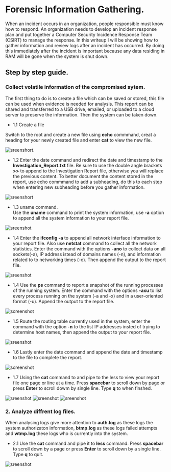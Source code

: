 # Forensic Information Gathering. 

When an incident occurs in an organization, people responsible must know how to respond. An organization needs to develop an incident response plan and put together a Computer Security Incidence Response Team (CSIRT) to manage the response. In this writeup I will be showing how to gather information and review logs after an incident has occurred. By doing this immediately after the incident is important because any data residing in RAM will be gone when the system is shut down.  

## Step by step guide. 

### Collect volatile information of the compromised sytem.  

The first thing to do is to create a file which can be saved or stored, this file can be used when evidence is needed for analysis. This report can be shared and transferred to a USB drive, emailed, or uploaded to a cloud server to preserve the information. Then the system can be taken down.  

- 1.1 Create a file 

Switch to the root and create a new file using **echo** commmand, creat a heading for your newly created file and enter **cat** to view the new file. 

![sreenshort](hashcat/imagesw/images49/report1.png). 

- 1.2 Enter the date command and redirect the date and timestamp to the **Investigation_Report.txt** file. Be sure to use the double angle brackets **>>** to append to the Investigation Report file, otherwise you will replace the previous content. 
To better document the content stored in the report, use echo commmand to add a subheading, do this to each step when entering new subheading before you gather information.   

![sreenshort](hashcat/imagesw/images49/report2.png)

- 1.3 uname command.  
Use the **uname** command to print the system information, use **-a** option to append all the system information to your report file.

![sreenshot](hashcat/imagesw/images49/report3.png)

- 1.4 Enter the **ifconfig -a** to append all network interface information to your report file.  Also use **netstat** command to collect all the network statistics. Enter the command with the options **-ano** to collect data on all sockets(-a), IP address istead of domains names (-n), and information related to to networking times (-o). Then append the output to the report file.

![sreenshot](hashcat/imagesw/images49/report4.png)

- 1.4 Use the **ps** command to report a snapshot of the running processes of the running system. Enter the command with the options **-axu** to list every process running on the system (-a and -x) and in a user-oriented format (-u). Append the output to the report file.

![screenshot](hashcat/imagesw/images49/aux.png)

- 1.5 Route the routing table currently used in the system, enter the command with the option **-n** to the list IP addresses insted of trying to determine host names, then append the output to your report file.

![sreenshot](hashcat/imagesw/images49/routing.png)

- 1.6 Lastly enter the date command and append the date and timestamp to the file to complete the report.

![screenshot](hashcat/imagesw/images49/date2.png)

- 1.7 Using the **cat** command to and pipe to the less to view your report file one page or line at a time. Press **spacebar** to scroll down by page or press **Enter** to scroll dowm by single line. Type **q** to when finshed.  

![sreenshot](hashcat/imagesw/images49/result1.png)
![sreenshot](hashcat/imagesw/images49/result2.png)
![sreenshot](hashcat/imagesw/images49/result3.png)

### 2. Analyze diffrent log files.  

When analysing logs give more attention to **auth.log** as these logs the system authorizaton information, **btmp.log** as these logs failed attempts and **wtmp.log** these logs who is currently into the system.

- 2.1 Use the **cat** command and pipe it to **less** command. Press **spacebar** to scroll down by a page or press **Enter** to scroll down by a single line. Type **q** to quit.  

![sreenshot](hashcat/images/images49/authlog.png)


